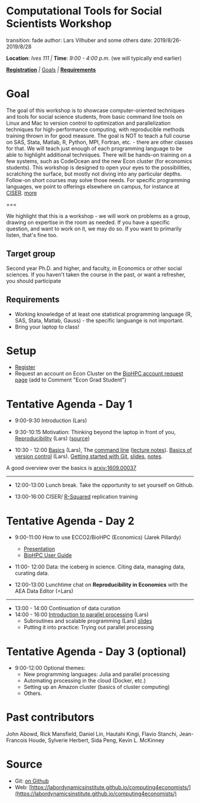 Computational Tools for Social Scientists Workshop
========================================================
transition: fade
author: Lars Vilhuber and some others
date: 2019/8/26-2019/8/28


**Location**: *Ives 111*  _|_
**Time**: *9:00 - 4:00 p.m.* (we will typically end earlier)



**[Registration](https://cornell.qualtrics.com/jfe/form/SV_8jkv41h8aPaWSJn)**
_|_
[Goals](#/1)  _|_ **[Requirements](#/2)**

Goal
========================================================
The goal of this workshop is to showcase computer-oriented techniques and tools for social science students, from basic command line tools on Linux and Mac to version control to optimization and parallelization techniques for high-performance computing, with reproducible methods training thrown in for good measure. The goal is NOT to teach a full
course on SAS, Stata, Matlab, R, Python, MPI, Fortran, etc. - there are other classes for that. We will teach just enough of each programming language to
be able to highlight additional techniques. There will be hands-on training on a few systems, such as CodeOcean and the new Econ cluster (for economics students). 
 This workshop is designed to open your eyes to the possibilities, scratching
the surface, but mostly not diving into any particular depths. Follow-on short courses may solve those needs. For
specific programming languages, we point to offerings elsewhere on campus, for instance at [CISER](http://www.ciser.cornell.edu). [more](#/2)

===

We highlight that this is a workshop - we will work on problems as a group, drawing on expertise in the room as needed. If you have a specific question, and want to work on it, we may do so. If you want to primarily listen, that's fine too.

Target group
------------
Second year Ph.D. and higher, and faculty, in Economics or other social sciences. If you haven't taken the course in the past, or want a refresher, you should participate

Requirements
-------------
* Working knowledge of at least one statistical programming language (R, SAS, Stata, Matlab, Gauss) - the specific languange is not important.
* Bring your laptop to class!

Setup
========================================================
* [Register](https://cornell.qualtrics.com/jfe/form/SV_8jkv41h8aPaWSJn) 
* Request an account on Econ Cluster on the [BioHPC account request page](https://biohpc.cornell.edu/NewUserRequest.aspx) (add to Comment "Econ Grad Student")


Tentative Agenda - Day 1
========================================================
* 9:00-9:30 Introduction (Lars)

* 9:30-10:15 Motivation: Thinking beyond the laptop in front of you, [Reproducibility](http://doi.org/10.5281/zenodo.2621959) (Lars) ([source](https://github.com/labordynamicsinstitute/replicability-presentation2019/tree/v20190328b))

* 10:30 - 12:00  [Basics](../documents/hp-basics.pdf) (Lars),   The [command line](https://github.com/labordynamicsinstitute/computing4economists/blob/master/Git_CL_Slides/intro_command_line.md) ([lecture notes](../Git_CL_Slides/Slides_CommandLine.pdf)). [Basics of version control](../documents/basics_of_version_control.pdf) (Lars).
 [Getting started with Git](https://github.com/labordynamicsinstitute/replicability-training/blob/master/Fall%202019/Basics_of_Git.md), [slides](../Git_CL_Slides/Slides_Git.pdf),  [notes](../Git_CL_Slides/Git_Notes.pdf).
 
 A good overview over the basics is [arxiv:1609.00037](https://arxiv.org/pdf/1609.00037.pdf)


***

* 12:00-13:00 Lunch break. Take the opportunity to set yourself on Github.

* 13:00-16:00 CISER/ [R-Squared](https://ciser.cornell.edu/research/results-reproduction-r-squared-service/) replication training

Tentative Agenda - Day 2
========================================================

* 9:00-11:00 How to use ECCO2/BioHPC (Economics) (Jarek Pillardy)
  * [Presentation](http://cbsu.tc.cornell.edu/lab/doc/Introduction_to_BioHPC_Lab_ECCO.pdf)
  * [BioHPC User Guide](https://cbsu.tc.cornell.edu/lab/userguide.aspx)
  
* 11:00- 12:00 Data: the iceberg in science. Citing data, managing data, curating data.

* 12:00-13:00 Lunchtime chat on **Reproducibility in Economics** with the AEA Data Editor (=Lars)


***

* 13:00 - 14:00 Continuation of data curation
* 14:00 - 16:00 [Introduction to parallel processing](../web/day2-3.html) (Lars) 
  * Subroutines and scalable programming (Lars) [slides](../documents/HPC_Class_SubRoutines.pdf)
  * Putting it into practice: Trying out parallel processing


Tentative Agenda - Day 3 (optional)
========================================================

* 9:00-12:00 Optional themes:
  * New programming languages: Julia and parallel processing
  * Automating processing in the cloud (Docker, etc.)
  * Setting up an Amazon cluster (basics of cluster computing)
  * Others.


Past contributors
=================
John Abowd, Rick Mansfield, Daniel Lin,
    Hautahi Kingi, Flavio Stanchi, Jean-Francois Houde, 
    Sylverie Herbert, Sida Peng,	 Kevin L. McKinney

Source
==========
* Git: [on Github](https://github.com/labordynamicsinstitute/computing4economists)
* Web: [https://labordynamicsinstitute.github.io/computing4economists/](https://labordynamicsinstitute.github.io/computing4economists/)
